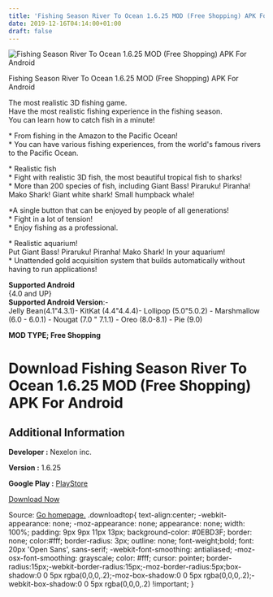 ```yaml
---
title: 'Fishing Season River To Ocean 1.6.25 MOD (Free Shopping) APK For Android'
date: 2019-12-16T04:14:00+01:00
draft: false
---
```


![Fishing Season River To Ocean 1.6.25 MOD (Free Shopping) APK For Android](https://i2.wp.com/apkhome.net/wp-content/uploads/2019/11/Fishing-Season-River-To-Ocean.png "Fishing Season River To Ocean 1.6.25 MOD (Free Shopping) APK For Android")

  

Fishing Season River To Ocean 1.6.25 MOD (Free Shopping) APK For Android

The most realistic 3D fishing game.  
Have the most realistic fishing experience in the fishing season.  
You can learn how to catch fish in a minute!

\* From fishing in the Amazon to the Pacific Ocean!  
\* You can have various fishing experiences, from the world's famous rivers to the Pacific Ocean.

\* Realistic fish  
\* Fight with realistic 3D fish, the most beautiful tropical fish to sharks!  
\* More than 200 species of fish, including Giant Bass! Piraruku! Piranha! Mako Shark! Giant white shark! Small humpback whale!

\*A single button that can be enjoyed by people of all generations!  
\* Fight in a lot of tension!  
\* Enjoy fishing as a professional.

\* Realistic aquarium!  
Put Giant Bass! Piraruku! Piranha! Mako Shark! In your aquarium!  
\* Unattended gold acquisition system that builds automatically without having to run applications!

**Supported Android**  
{4.0 and UP}  
**Supported Android Version**:-  
Jelly Bean(4.1"4.3.1)- KitKat (4.4"4.4.4)- Lollipop (5.0"5.0.2) - Marshmallow (6.0 - 6.0.1) - Nougat (7.0 " 7.1.1) - Oreo (8.0-8.1) - Pie (9.0)

**MOD TYPE; Free Shopping**

Download Fishing Season River To Ocean 1.6.25 MOD (Free Shopping) APK For Android
=================================================================================

Additional Information
----------------------

**Developer :** Nexelon inc.

**Version :** 1.6.25

**Google Play :** [PlayStore](https://play.google.com/store/apps/details?id=com.nexelon.fishingcool)

  

[Download Now](https://store4app.co/post/fishing-season-river-to-ocean-1-6-25-mod-free-shopping-apk-for-android_1574616592)

  
Source: [Go homepage.](https://store4app.co/post/fishing-season-river-to-ocean-1-6-25-mod-free-shopping-apk-for-android_1574616592) .downloadtop{ text-align:center; -webkit-appearance: none; -moz-appearance: none; appearance: none; width: 100%; padding: 9px 9px 11px 13px; background-color: #0EBD3F; border: none; color:#fff; border-radius: 3px; outline: none; font-weight;bold; font: 20px 'Open Sans', sans-serif; -webkit-font-smoothing: antialiased; -moz-osx-font-smoothing: grayscale; color: #fff; cursor: pointer; border-radius:15px;-webkit-border-radius:15px;-moz-border-radius:5px;box-shadow:0 0 5px rgba(0,0,0,.2);-moz-box-shadow:0 0 5px rgba(0,0,0,.2);-webkit-box-shadow:0 0 5px rgba(0,0,0,.2) !important; }